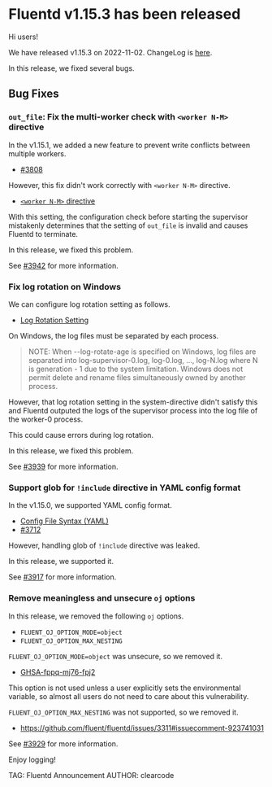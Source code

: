# Fluentd v1.15.3 has been released

Hi users!

We have released v1.15.3 on 2022-11-02. ChangeLog is [here](https://github.com/fluent/fluentd/blob/master/CHANGELOG.md#release-v1153---20221102).

In this release, we fixed several bugs.

## Bug Fixes

### `out_file`: Fix the multi-worker check with `<worker N-M>` directive

In the v1.15.1, we added a new feature to prevent write conflicts between multiple workers.

* [#3808](https://github.com/fluent/fluentd/pull/3808)

However, this fix didn't work correctly with `<worker N-M>` directive.

* [`<worker N-M>` directive](https://docs.fluentd.org/deployment/multi-process-workers#less-than-worker-n-m-greater-than-directive)

With this setting, the configuration check before starting the supervisor mistakenly determines
that the setting of `out_file` is invalid and causes Fluentd to terminate.

In this release, we fixed this problem.

See [#3942](https://github.com/fluent/fluentd/pull/3942) for more information.

### Fix log rotation on Windows

We can configure log rotation setting as follows.

* [Log Rotation Setting](https://docs.fluentd.org/deployment/logging#log-rotation-setting)

On Windows, the log files must be separated by each process.

> NOTE: When --log-rotate-age is specified on Windows, log files are separated into
> log-supervisor-0.log, log-0.log, ..., log-N.log where N is generation - 1 due to the system limitation.
> Windows does not permit delete and rename files simultaneously owned by another process.

However, that log rotation setting in the system-directive didn't satisfy this and
Fluentd outputed the logs of the supervisor process into the log file of the worker-0 process.

This could cause errors during log rotation.

In this release, we fixed this problem.

See [#3939](https://github.com/fluent/fluentd/pull/3939) for more information.

### Support glob for `!include` directive in YAML config format

In the v1.15.0, we supported YAML config format.

* [Config File Syntax (YAML)](https://docs.fluentd.org/configuration/config-file-yaml)
* [#3712](https://github.com/fluent/fluentd/pull/3712)

However, handling glob of `!include` directive was leaked.

In this release, we supported it.

See [#3917](https://github.com/fluent/fluentd/pull/3917) for more information.

### Remove meaningless and unsecure `oj` options

In this release, we removed the following `oj` options.

* `FLUENT_OJ_OPTION_MODE=object`
* `FLUENT_OJ_OPTION_MAX_NESTING`

`FLUENT_OJ_OPTION_MODE=object` was unsecure, so we removed it.

* [GHSA-fppq-mj76-fpj2](https://github.com/fluent/fluentd/security/advisories/GHSA-fppq-mj76-fpj2)

This option is not used unless a user explicitly sets the environmental variable,
so almost all users do not need to care about this vulnerability.

`FLUENT_OJ_OPTION_MAX_NESTING` was not supported, so we removed it.

* https://github.com/fluent/fluentd/issues/3311#issuecomment-923741031

See [#3929](https://github.com/fluent/fluentd/pull/3929) for more information.

Enjoy logging!

TAG: Fluentd Announcement
AUTHOR: clearcode

